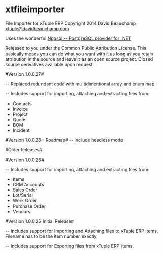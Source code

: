 xtfileimporter
==============

File Importer for xTuple ERP
Copyright 2014 David Beauchamp 
xtuple@davidbeauchamp.com

Uses the wonderful [Npgsql -- PostgreSQL provider for .NET](http://npgsql.projects.pgfoundry.org/)

Released to you under the Common Public Attribution License. This basically means you can do
what you want with it as long as you retain attribution in the source and leave it as an open
source project. Closed source derivatives available upon request. 

#Version 1.0.0.27#

-- Replaced redundant code with multidimentional array and enum map

-- Includes support for importing, attaching and extracting files from:
   * Contacts 
   * Invoice
   * Project
   * Quote
   * BOM 
   * Incident

#Version 1.0.0.28+ Roadmap#
-- Include headless mode

#Older Releases#

#Version 1.0.0.26#

-- Includes support for importing, attaching and extracting files from:
   * Items
   * CRM Accounts
   * Sales Order
   * Lot/Serial
   * Work Order
   * Purchase Order
   * Vendors

#Version 1.0.0.25 Initial Release#

-- Includes support for Importing and Attaching files to xTuple ERP Items. 
   Filename has to be the item number exactly. 
   
-- Includes support for Exporting files from xTuple ERP Items. 
